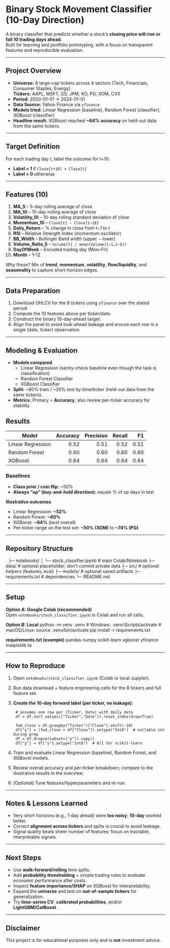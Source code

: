 # Binary Stock Movement Classifier (10-Day Direction)

A binary classifier that predicts whether a stock’s **closing price will rise or fall 10 trading days ahead**.  
Built for learning and portfolio prototyping, with a focus on transparent features and reproducible evaluation.

---

## Project Overview
- **Universe:** 8 large-cap tickers across 4 sectors (Tech, Financials, Consumer Staples, Energy).  
  **Tickers:** AAPL, MSFT, GS, JPM, KO, PG, XOM, CVX
- **Period:** 2020-01-01 → 2024-01-01
- **Data Source:** Yahoo Finance via `yfinance`
- **Models tried:** Linear Regression (baseline), Random Forest (classifier), XGBoost (classifier)
- **Headline result:** XGBoost reached **~64% accuracy** on held-out data from the same tickers.

---

## Target Definition
For each trading day *t*, label the outcome for *t+10*:
- **Label = 1** if `Close[t+10] > Close[t]`
- **Label = 0** otherwise

---

## Features (10)
1. **MA_5** – 5-day rolling average of close  
2. **MA_10** – 10-day rolling average of close  
3. **Volatility_10** – 10-day rolling standard deviation of close  
4. **Momentum_10** – `Close[t] − Close[t−10]`  
5. **Daily_Return** – % change in close from *t−1* to *t*  
6. **RSI** – Relative Strength Index (momentum oscillator)  
7. **BB_Width** – Bollinger Band width (upper − lower)  
8. **Volume_Ratio_5** – `Volume[t] / mean(Volume[t−1…t−5])`  
9. **DayOfWeek** – Encoded trading day (Mon–Fri)  
10. **Month** – 1–12

*Why these?* Mix of **trend**, **momentum**, **volatility**, **flow/liquidity**, and **seasonality** to capture short-horizon edges.

---

## Data Preparation
1. Download OHLCV for the 8 tickers using `yfinance` over the stated period.  
2. Compute the 10 features above per ticker/date.  
3. Construct the binary 10-day-ahead target.  
4. Align the panel to avoid look-ahead leakage and ensure each row is a single (date, ticker) observation.

---

## Modeling & Evaluation
- **Models compared**
  - Linear Regression (sanity-check baseline even though the task is classification)
  - Random Forest Classifier
  - XGBoost Classifier
- **Split:** ~80% train / ~20% test by time/ticker (held-out data from the same tickers).  
- **Metrics:** Primary = **Accuracy**; also review per-ticker accuracy for stability.

## Results
| Model            | Accuracy | Precision | Recall | F1   |
|------------------|---------:|----------:|------:|-----:|
| Linear Regression|   0.52   |   0.51    | 0.52  | 0.51 |
| Random Forest    |   0.60   |   0.60    | 0.60  | 0.60 |
| XGBoost          |   0.64   |   0.64    | 0.64  | 0.64 |

### Baselines
- **Class prior / coin flip:** ~50%  
- **Always “up” (buy-and-hold direction):** equals % of up days in test


**Illustrative outcomes**
- Linear Regression: **~52%**  
- Random Forest: **~60%**  
- XGBoost: **~64%** (best overall)  
- Per-ticker range on the test set: **~50% (XOM)** to **~74% (PG)**

---

## Repository Structure
.
├─ notebooks/
│  └─ stock_classifier.ipynb        # main Colab/Notebook
├─ data/                            # optional placeholder; don't commit private data
├─ src/                             # optional helpers (features, eval)
├─ models/                          # optional saved artifacts
├─ requirements.txt                 # dependencies
└─ README.md

---

## Setup
**Option A: Google Colab (recommended)**  
Open `notebooks/stock_classifier.ipynb` in Colab and run all cells.

**Option B: Local**
    python -m venv .venv
    # Windows: .venv\Scripts\activate
    # macOS/Linux:
    source .venv/bin/activate
    pip install -r requirements.txt

**requirements.txt (example)**
    pandas
    numpy
    scikit-learn
    xgboost
    yfinance
    matplotlib
    ta

---

## How to Reproduce
1) Open `notebooks/stock_classifier.ipynb` (Colab or local Jupyter).  
2) Run data download + feature engineering cells for the 8 tickers and full feature set.  
3) **Create the 10-day forward label (per ticker, no leakage):**
    
        # assumes one row per (Ticker, Date) with daily data
        df = df.sort_values(["Ticker","Date"]).reset_index(drop=True)

        fwd_close = df.groupby("Ticker")["Close"].shift(-10)
        df["y"] = (fwd_close > df["Close"]).astype("Int8")  # nullable int during prep
        df = df.dropna(subset=["y"]).copy()
        df["y"] = df["y"].astype("int8")  # 0/1 for scikit-learn

4) Train and evaluate Linear Regression (baseline), Random Forest, and XGBoost models.  
5) Review overall accuracy and per-ticker breakdown; compare to the illustrative results in the overview.  
6) (Optional) Tune features/hyperparameters and re-run.

---

## Notes & Lessons Learned
- Very short horizons (e.g., 1-day ahead) were **too noisy**; **10-day** worked better.  
- Correct **alignment across tickers** and splits is crucial to avoid leakage.  
- Signal quality beats sheer number of features; focus on tractable, interpretable signals.

---

## Next Steps
- Use **walk-forward/rolling** time splits.  
- Add **probability thresholding** + simple trading rules to evaluate *economic* performance after costs.  
- Inspect **feature importance/SHAP** on XGBoost for interpretability.  
- Expand the **universe** and test on **out-of-sample tickers** for generalization.  
- Try **time-series CV**, **calibrated probabilities**, and/or **LightGBM/CatBoost**.

---

## Disclaimer
This project is for educational purposes only and is **not** investment advice.

